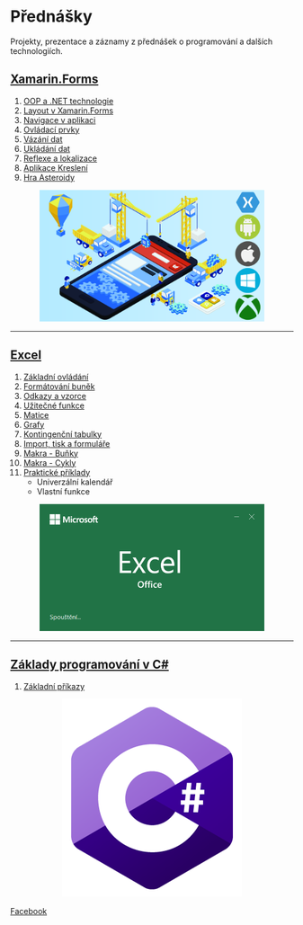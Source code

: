 # Přednášky
Projekty, prezentace a záznamy z přednášek o programování a dalších technologiích.

## [Xamarin.Forms](https://github.com/PetrVobornik/prednasky/tree/master/Xamarin.Forms)
1. [OOP a .NET technologie](https://github.com/PetrVobornik/prednasky/tree/master/Xamarin.Forms/01-OOP-a-NET)
1. [Layout v Xamarin.Forms](https://github.com/PetrVobornik/prednasky/tree/master/Xamarin.Forms/02-Layout)
1. [Navigace v aplikaci](https://github.com/PetrVobornik/prednasky/tree/master/Xamarin.Forms/03-Navigace)
1. [Ovládací prvky](https://github.com/PetrVobornik/prednasky/tree/master/Xamarin.Forms/04-OvladaciPrvky)
1. [Vázání dat](https://github.com/PetrVobornik/prednasky/tree/master/Xamarin.Forms/05-VazaniDat)
1. [Ukládání dat](https://github.com/PetrVobornik/prednasky/tree/master/Xamarin.Forms/06-UkladaniDat)
1. [Reflexe a lokalizace](https://github.com/PetrVobornik/prednasky/tree/master/Xamarin.Forms/07-Reflexe)
1. [Aplikace Kreslení](https://github.com/PetrVobornik/prednasky/tree/master/Xamarin.Forms/08-Kresleni)
1. [Hra Asteroidy](https://github.com/PetrVobornik/prednasky/tree/master/Xamarin.Forms/09-Hra)

<p align="center">
<img src="https://github.com/PetrVobornik/prednasky/raw/master/Xamarin.Forms/theme.png" width="400" alt="Cross-platform develpoment" />
</p>

---

## [Excel](https://github.com/PetrVobornik/prednasky/tree/master/Excel)
1. [Základní ovládání](https://github.com/PetrVobornik/prednasky/tree/master/Excel/01-ZakladniOvladani)
1. [Formátování buněk](https://github.com/PetrVobornik/prednasky/tree/master/Excel/02-FormatovaniBunek)
1. [Odkazy a vzorce](https://github.com/PetrVobornik/prednasky/tree/master/Excel/03-OdkazyVzorce)
1. [Užitečné funkce](https://github.com/PetrVobornik/prednasky/tree/master/Excel/04-UzitecneFunkce)
1. [Matice](https://github.com/PetrVobornik/prednasky/tree/master/Excel/05-Matice)
1. [Grafy](https://github.com/PetrVobornik/prednasky/tree/master/Excel/06-Grafy)
1. [Kontingenční tabulky](https://github.com/PetrVobornik/prednasky/tree/master/Excel/07-KontingencniTabulky)
1. [Import, tisk a formuláře](https://github.com/PetrVobornik/prednasky/tree/master/Excel/08-ImportTiskaFormulare)
1. [Makra - Buňky](https://github.com/PetrVobornik/prednasky/tree/master/Excel/09-MakraBunky)
1. [Makra - Cykly](https://github.com/PetrVobornik/prednasky/tree/master/Excel/10-MakraCykly)
1. [Praktické příklady](https://github.com/PetrVobornik/prednasky/tree/master/Excel/11-PraktickePriklady)
    * Univerzální kalendář
    * Vlastní funkce

<p align="center">
<img src="https://github.com/PetrVobornik/prednasky/raw/master/Excel/theme.png" alt="Excel" width="400" />
</p>

---

## [Základy programování v C#](https://github.com/PetrVobornik/prednasky/tree/master/ZakladyCs)
1. [Základní příkazy](https://github.com/PetrVobornik/prednasky/tree/master/ZakladyCs/01-ZakladniPrikazy)

<p align="center">
<img src="https://github.com/PetrVobornik/prednasky/raw/master/ZakladyCs/theme.png" alt="C#" width="320" />
</p>


[Facebook](https://www.facebook.com/Programovat/)
